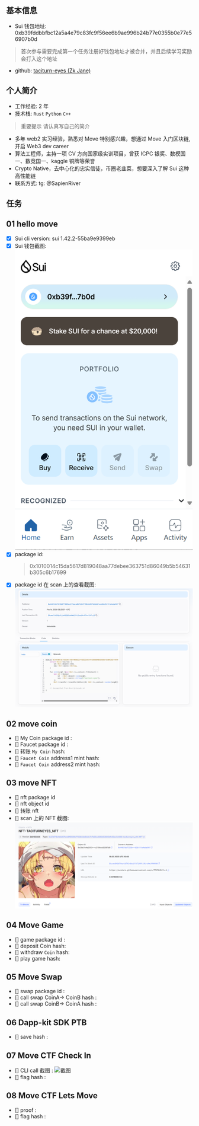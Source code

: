 ## 基本信息

- Sui 钱包地址: 0xb39fddbbfbc12a5a4e79c83fc9f56ee6b9ae996b24b77e0355b0e77e56907b0d

> 首次参与需要完成第一个任务注册好钱包地址才被合并，并且后续学习奖励会打入这个地址

- github: [taciturn-eyes (Zk Jane)](https://github.com/taciturn-eyes)

## 个人简介

- 工作经验: 2 年
- 技术栈: `Rust` `Python` `C++`

> 重要提示 请认真写自己的简介

- 多年 web2 实习经验，熟悉对 Move 特别感兴趣，想通过 Move 入门区块链,开启 Web3 dev career
- 算法工程师，主持一项 CV 方向国家级实训项目，曾获 ICPC 银奖、数模国一、数竞国一、kaggle 铜牌等荣誉
- Crypto Native，去中心化的忠实信徒，币圈老韭菜，想要深入了解 Sui 这种高性能链
- 联系方式: tg: @SapienRiver

## 任务

## 01 hello move

- [x] Sui cli version: sui 1.42.2-55ba9e9399eb
- [x] Sui 钱包截图: ![Sui钱包截图](./images/wallet.png)
- [x] package id:
  > 0x1010014c15da5617d819048aa77debee363751d86049b5b54631b305c6b17699
- [x] package id 在 scan 上的查看截图:![Scan截图](./images/hellomove.png)

## 02 move coin

- [] My Coin package id :
- [] Faucet package id :
- [] 转账 `My Coin` hash:
- [] `Faucet Coin` address1 mint hash:
- [] `Faucet Coin` address2 mint hash:

## 03 move NFT

- [] nft package id
- [] nft object id
- [] 转账 nft
- [] scan 上的 NFT 截图:![Scan截图](./images/NFT.png)
<!--
- [x] nft package id :0x27d718cfd4d67bed8f6509b7703834d54dc7e7b35ca586453826dfc93ac5e086
- [x] nft object id :0x38e7e4e259373f81af93585a37c063c0bdbc09e530f50a2c8ac2196ce52507d0
- [x] 转账 nft hash:DLcseSHQd1RnytQfKCrBuiD13fZXRFi9EroXwJVNHR8K
- [x] scan 上的 NFT 截图:![Scan截图](./images/NFT.png)
      -->

## 04 Move Game

- [] game package id :
- [] deposit Coin hash:
- [] withdraw `Coin` hash:
- [] play game hash:

## 05 Move Swap

- [] swap package id :
- [] call swap CoinA-> CoinB hash :
- [] call swap CoinB-> CoinA hash :

## 06 Dapp-kit SDK PTB

- [] save hash :

## 07 Move CTF Check In

- [] CLI call 截图 : ![截图](./images/你的图片地址)
- [] flag hash :

## 08 Move CTF Lets Move

- [] proof :
- [] flag hash :
